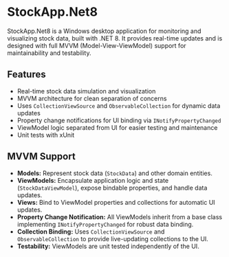 # StockApp.Net8

StockApp.Net8 is a Windows desktop application for monitoring and visualizing stock data, built with .NET 8. It provides real-time updates and is designed with full MVVM (Model-View-ViewModel) support for maintainability and testability.

## Features

- Real-time stock data simulation and visualization
- MVVM architecture for clean separation of concerns
- Uses `CollectionViewSource` and `ObservableCollection` for dynamic data updates
- Property change notifications for UI binding via `INotifyPropertyChanged`
- ViewModel logic separated from UI for easier testing and maintenance
- Unit tests with xUnit

## MVVM Support

- **Models:** Represent stock data (`StockData`) and other domain entities.
- **ViewModels:** Encapsulate application logic and state (`StockDataViewModel`), expose bindable properties, and handle data updates.
- **Views:** Bind to ViewModel properties and collections for automatic UI updates.
- **Property Change Notification:** All ViewModels inherit from a base class implementing `INotifyPropertyChanged` for robust data binding.
- **Collection Binding:** Uses `CollectionViewSource` and `ObservableCollection` to provide live-updating collections to the UI.
- **Testability:** ViewModels are unit tested independently of the UI.